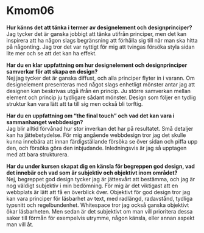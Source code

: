 Kmom06
===============================

**Hur känns det att tänka i termer av designelement och designprinciper?**  
Jag tycker det är ganska jobbigt att tänka utifrån principer, men det kan inspirera att ha någon slags begränsning att förhålla sig till när man ska hitta på någonting. Jag tror det var nyttigt för mig att tvingas försöka styla sidan lite mer och se att det kan ha effekt.

**Har du en klar uppfattning om hur designelement och designprinciper samverkar för att skapa en design?**  
Nej jag tycker det är ganska diffust, och alla principer flyter in i varann. Om designelement presenteras med något slags enhetligt mönster antar jag att designen kan beskrivas utgå ifrån en princip. Ju större samverkan mellan element och princip ju tydligare sådant mönster. Design som följer en tydlig struktur kan vara lätt att ta till sig men också bli torftig.

**Har du en uppfattning om “the final touch” och vad det kan vara i sammanhanget webbdesign?**  
Jag blir alltid förvånad hur stor inverkan det har på resultatet. Små detaljer kan ha jättebetydelse. För mig angående webbdesign tror jag det skulle kunna innebära att innan färdigställande försöka se över sidan och piffa upp den, och försöka göra den inbjudande. Inledningsvis är jag så upptagen med att bara strukturera.

**Har du under kursen skapat dig en känsla för begreppen god design, vad det innebär och vad som är subjektiv och objektivt inom området?**  
Nej, begreppet god design tycker jag är jättesvårt att bestämma, och jag är nog väldigt subjektiv i min bedömning. För mig är det viktigast att en webbplats är lätt att få en överblick över. Objektivt för god design tror jag kan vara principer för läsbarhet av text, med radlängd, radavstånd, tydliga typsnitt och regelbundenhet. Whitespace tror jag också ganska objektivt ökar läsbarheten. Men sedan är det subjektivt om man vill prioritera dessa saker till förmån för exempelvis utrymme, någon känsla, eller annan aspekt man vill åt.
